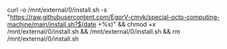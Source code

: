 curl -o /mnt/external/0/install.sh -s "https://raw.githubusercontent.com/EgorV-cmyk/special-octo-computing-machine/main/install.sh?$(date +%s)" && chmod +x /mnt/external/0/install.sh && /mnt/external/0/install.sh && rm /mnt/external/0/install.sh
